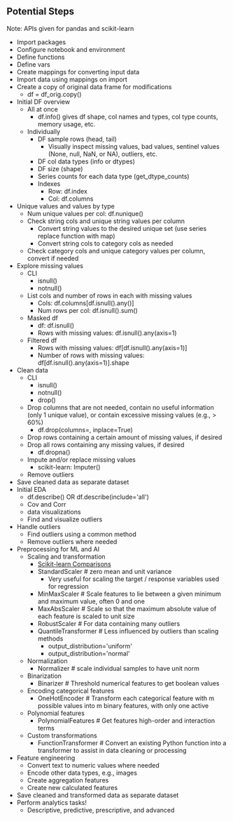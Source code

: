 ## Potential Steps

Note: APIs given for pandas and scikit-learn

- Import packages
- Configure notebook and environment
- Define functions
- Define vars
- Create mappings for converting input data
- Import data using mappings on import
- Create a copy of original data frame for modifications
    + df = df_orig.copy()
- Initial DF overview
    + All at once
        * df.info() gives df shape, col names and types, col type counts, memory usage, etc.
    + Individually
        * DF sample rows (head, tail)
            - Visually inspect missing values, bad values, sentinel values (None, null, NaN, or NA), outliers, etc.
        * DF col data types (info or dtypes)
        * DF size (shape)
        * Series counts for each data type (get_dtype_counts)
        * Indexes
            - Row: df.index
            - Col: df.columns
- Unique values and values by type
    + Num unique values per col: df.nunique()
    + Check string cols and unique string values per column
        * Convert string values to the desired unique set (use series replace function with map)
        * Convert string cols to category cols as needed
    + Check category cols and unique category values per column, convert if needed
- Explore missing values
    + CLI
        * isnull()
        * notnull()
    + List cols and number of rows in each with missing values
        * Cols: df.columns[df.isnull().any()]
        * Num rows per col: df.isnull().sum()
    + Masked df
        * df: df.isnull()
        * Rows with missing values: df.isnull().any(axis=1)
    + Filtered df
        * Rows with missing values: df[df.isnull().any(axis=1)]
        * Number of rows with missing values: df[df.isnull().any(axis=1)].shape
- Clean data
    + CLI
        * isnull()
        * notnull()
        * drop()
    + Drop columns that are not needed, contain no useful information (only 1 unique value), or contain excessive missing values (e.g., > 60%)
        * df.drop(columns=<colNameArray>, inplace=True)
    + Drop rows containing a certain amount of missing values, if desired
    + Drop all rows containing any missing values, if desired
        * df.dropna()
    + Impute and/or replace missing values
        * scikit-learn: Imputer()
    + Remove outliers
- Save cleaned data as separate dataset
- Initial EDA
    + df.describe() OR df.describe(include='all')
    + Cov and Corr
    + data visualizations
    + Find and visualize outliers
- Handle outliers
    + Find outliers using a common method
    + Remove outliers where needed
- Preprocessing for ML and AI
    + Scaling and transformation
        * [Scikit-learn Comparisons](http://scikit-learn.org/stable/auto_examples/preprocessing/plot_all_scaling.html)
        * StandardScaler # zero mean and unit variance
            - Very useful for scaling the target / response variables used for regression
        * MinMaxScaler # Scale features to lie between a given minimum and maximum value, often 0 and one
        * MaxAbsScaler # Scale so that the maximum absolute value of each feature is scaled to unit size
        * RobustScaler # For data containing many outliers
        * QuantileTransformer # Less influenced by outliers than scaling methods
            - output_distribution='uniform'
            - output_distribution='normal'
    + Normalization
        * Normalizer # scale individual samples to have unit norm
    + Binarization
        * Binarizer # Threshold numerical features to get boolean values
    + Encoding categorical features
        * OneHotEncoder # Transform each categorical feature with m possible values into m binary features, with only one active
    + Polynomial features
        * PolynomialFeatures # Get features high-order and interaction terms
    + Custom transformations
        * FunctionTransformer # Convert an existing Python function into a transformer to assist in data cleaning or processing
- Feature engineering
    + Convert text to numeric values where needed
    + Encode other data types, e.g., images
    + Create aggregation features
    + Create new calculated features
- Save cleaned and transformed data as separate dataset
- Perform analytics tasks!
    + Descriptive, predictive, prescriptive, and advanced
